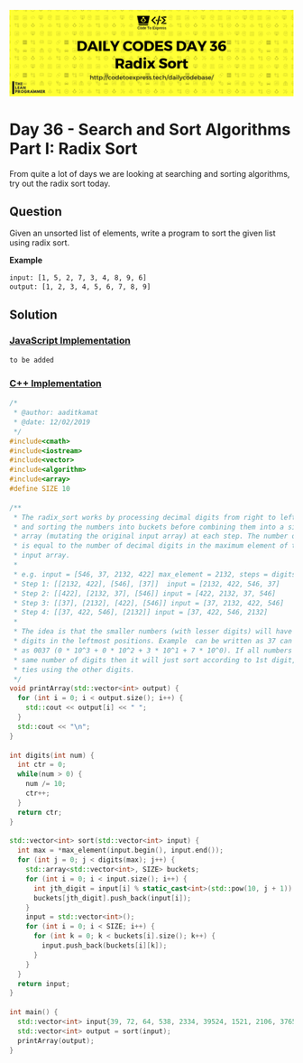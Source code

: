 ![cover](./cover.png)

# Day 36 - Search and Sort Algorithms Part I: Radix Sort

From quite a lot of days we are looking at searching and sorting algorithms, try out the radix sort today.

## Question

Given an unsorted list of elements, write a program to sort the given list using radix sort.

**Example**

```
input: [1, 5, 2, 7, 3, 4, 8, 9, 6]
output: [1, 2, 3, 4, 5, 6, 7, 8, 9]
```

## Solution

### [JavaScript Implementation](./JavaScript/radixsort.js)

```js
to be added
```

### [C++ Implementation](./C++/radix_sort.cpp)

```c++
/*
 * @author: aaditkamat
 * @date: 12/02/2019
 */
#include<cmath>
#include<iostream>
#include<vector>
#include<algorithm>
#include<array>
#define SIZE 10

/**
 * The radix_sort works by processing decimal digits from right to left
 * and sorting the numbers into buckets before combining them into a single
 * array (mutating the original input array) at each step. The number of steps
 * is equal to the number of decimal digits in the maximum element of the
 * input array.
 *
 * e.g. input = [546, 37, 2132, 422] max_element = 2132, steps = digits(2132) = 4
 * Step 1: [[2132, 422], [546], [37]]  input = [2132, 422, 546, 37]
 * Step 2: [[422], [2132, 37], [546]] input = [422, 2132, 37, 546]
 * Step 3: [[37], [2132], [422], [546]] input = [37, 2132, 422, 546]
 * Step 4: [[37, 422, 546], [2132]] input = [37, 422, 546, 2132]
 *
 * The idea is that the smaller numbers (with lesser digits) will have 0s for the
 * digits in the leftmost positions. Example  can be written as 37 can be written
 * as 0037 (0 * 10^3 + 0 * 10^2 + 3 * 10^1 + 7 * 10^0). If all numbers have them
 * same number of digits then it will just sort according to 1st digit, breaking
 * ties using the other digits.
 */
void printArray(std::vector<int> output) {
  for (int i = 0; i < output.size(); i++) {
    std::cout << output[i] << " ";
  }
  std::cout << "\n";
}

int digits(int num) {
  int ctr = 0;
  while(num > 0) {
    num /= 10;
    ctr++;
  }
  return ctr;
}

std::vector<int> sort(std::vector<int> input) {
  int max = *max_element(input.begin(), input.end());
  for (int j = 0; j < digits(max); j++) {
    std::array<std::vector<int>, SIZE> buckets;
    for (int i = 0; i < input.size(); i++) {
      int jth_digit = input[i] % static_cast<int>(std::pow(10, j + 1)) / static_cast<int>(std::pow(10, j));
      buckets[jth_digit].push_back(input[i]);
    }
    input = std::vector<int>();
    for (int i = 0; i < SIZE; i++) {
      for (int k = 0; k < buckets[i].size(); k++) {
        input.push_back(buckets[i][k]);
      }
    }
  }
  return input;
}

int main() {
  std::vector<int> input{39, 72, 64, 538, 2334, 39524, 1521, 2106, 3765};
  std::vector<int> output = sort(input);
  printArray(output);
}
```
